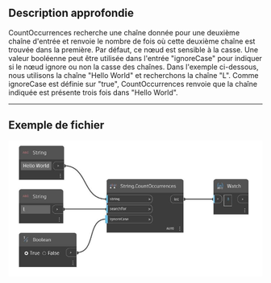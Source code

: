 ## Description approfondie
CountOccurrences recherche une chaîne donnée pour une deuxième chaîne d'entrée et renvoie le nombre de fois où cette deuxième chaîne est trouvée dans la première. Par défaut, ce nœud est sensible à la casse. Une valeur booléenne peut être utilisée dans l'entrée "ignoreCase" pour indiquer si le nœud ignore ou non la casse des chaînes. Dans l'exemple ci-dessous, nous utilisons la chaîne "Hello World" et recherchons la chaîne "L". Comme ignoreCase est définie sur "true", CountOccurrences renvoie que la chaîne indiquée est présente trois fois dans "Hello World".
___
## Exemple de fichier

![CountOccurrences](./DSCore.String.CountOccurrences_img.jpg)

